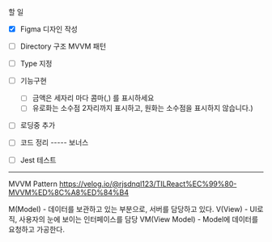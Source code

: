 할 일

- [x] Figma 디자인 작성
- [ ] Directory 구조 MVVM 패턴
- [ ] Type 지정
- [ ] 기능구현

  - [ ] 금액은 세자리 마다 콤마(,) 를 표시하세요
  - [ ] 유로화는 소수점 2자리까지 표시하고, 원화는 소수점을 표시하지 않습니다.)

- [ ] 로딩중 추가
- [ ] 코드 정리
      ----- 보너스

- [ ] Jest 테스트

---

MVVM Pattern
https://velog.io/@rjsdnql123/TILReact%EC%99%80-MVVM%ED%8C%A8%ED%84%B4

M(Model) - 데이터를 보관하고 있는 부분으로, 서버를 담당하고 있다.
V(View) - UI로직, 사용자의 눈에 보이는 인터페이스를 담당
VM(View Model) - Model에 데이터를 요청하고 가공한다.
